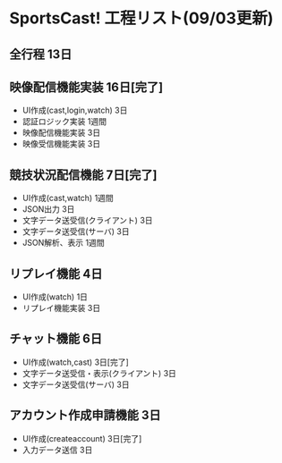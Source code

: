 # SportsCast! 工程リスト(09/03更新)

## 全行程	13日

## 映像配信機能実装	16日[完了]

* UI作成(cast,login,watch)	3日
* 認証ロジック実装	1週間
* 映像配信機能実装	3日
* 映像受信機能実装	3日

## 競技状況配信機能	7日[完了]

* UI作成(cast,watch)	1週間
* JSON出力	3日
* 文字データ送受信(クライアント)	3日
* 文字データ送受信(サーバ)	3日
* JSON解析、表示	1週間

## リプレイ機能	4日

* UI作成(watch)	1日
* リプレイ機能実装	3日

## チャット機能	6日

* UI作成(watch,cast)	3日[完了]
* 文字データ送受信・表示(クライアント)	3日
* 文字データ送受信(サーバ)	3日

## アカウント作成申請機能	3日

* UI作成(createaccount)	3日[完了]
* 入力データ送信	3日